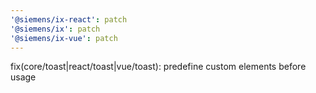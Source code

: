 ```yaml
---
'@siemens/ix-react': patch
'@siemens/ix': patch
'@siemens/ix-vue': patch
---
```


fix(core/toast|react/toast|vue/toast): predefine custom elements before usage
